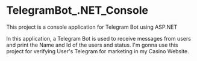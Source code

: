 # TelegramBot_.NET_Console
This project is a console application for Telegram Bot using ASP.NET

In this application, a Telegram Bot is used to receive messages from users and print the Name and Id of the users and status.
I'm gonna use this project for verifying User's Telegram for marketing in my Casino Website.
